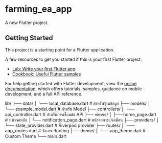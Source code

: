 # farming_ea_app

A new Flutter project.

## Getting Started

This project is a starting point for a Flutter application.

A few resources to get you started if this is your first Flutter project:

- [Lab: Write your first Flutter app](https://docs.flutter.dev/get-started/codelab)
- [Cookbook: Useful Flutter samples](https://docs.flutter.dev/cookbook)

For help getting started with Flutter development, view the
[online documentation](https://docs.flutter.dev/), which offers tutorials,
samples, guidance on mobile development, and a full API reference.



lib/
├── data/
│   └── local_database.dart  # สำหรับฐานข้อมูล
├── models/
│   └── example_model.dart    # สำหรับ Model
├── controllers/
│   └── api_controller.dart   # สำหรับการเชื่อมต่อ API
├── views/
│   ├── home_page.dart        # หน้าจอหลัก
│   └── notification_page.dart # หน้าจอการแจ้งเตือน
├── providers/
│   └── state_provider.dart   # Riverpod provider
├── routes/
│   └── app_routes.dart       # จัดการ Routing
├── theme/
│   └── app_theme.dart        # Custom Theme
└── main.dart
